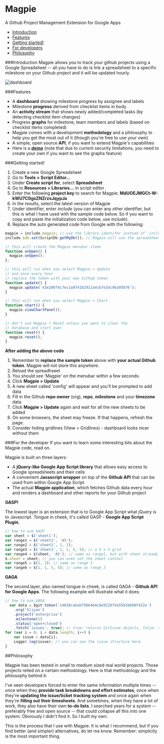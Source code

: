 Magpie
======

A Github Project Management Extension for Google Apps

- [Introduction](#introduction)
- [Features](#features)
- [Getting started!](#getting-started)
- [For developers](#for-the-developer)
- [Philosophy](#philosophy)

###Introduction
Magpie allows you to track your github projects using a Google Spreadsheet -- all you have to do is link a spreadsheet to a specific milestone on your Github project and it will be updated hourly.

![dashboard](https://raw.github.com/hliyan/magpie/master/images/magpie-dash.jpg)

###Features
- A **dashboard** showing milestone progress by assignee and labels
- Milestone **progress** derived from checklist items in body
- An **activity stream** that shows newly added/completed tasks (by detecting checklist item changes)
- Progress **graphs** for milestone, team members and labels (based on checklist items completed)
- Magpie comes with a development **methodology** and a philosophy to help you get the most out  of it (though you're free to use your own)
- A simple, open source **API**, if you want to extend Magpie's capabilities
- Here is a **[demo](https://docs.google.com/spreadsheets/d/1XBd3gJdYapLT2wsHRqqVDsrj1o-yFAfHxHSL3SO9wuc/edit#gid=484996571)** (note that due to current security limitations, you need to create your own if you want to see the graphs feature)

###Getting started!
1. Create a new Google Spreadsheet
2. Go to **Tools > Script Editor...**
3. Under **Create script for**, select **Spreadsheet**
4. Go to **Resources > Libraries...** in script editor
5. Enter the following **project key** to search for Magpie: **MdUOEJMGCt-W-kWU7C0gsZNZrzsJqypJa**
6. In the results, select the latest version of Magpie
7. Under identifier, enter *include* (you can enter any other identifier, but this is what I have used with the sample code below. So if you want to copy and paste the initialization code below, use *include*).
8. Replace the auto generated code from Google with the following:

```javascript
magpie = include.magpie; // use the library identifer instead of 'include' if it's different
include.$db.set(ScriptDb.getMyDb()); // Magpie will use the spreadsheet's database

// this will create the Magpie menubar items
function onOpen() {  
  magpie.onOpen();
};

// this will run when you select Magpie > Update
// and once every hour
// replace the token with your own Github token
function update() {
  magpie.update('43e200f4c7ec1a974182912a4cb7e3dc9ba95876');
}

// this will run when you select Magpie > Chart
function chart() {
  magpie.viewChartPanel();
}

// don't use Magpie > Reset unless you want to clear the 
// database and start over
function reset() {
  magpie.reset();
}
```
**After adding the above code**

1. Remember to **replace the sample token** above with **your actual Github token**. Magpie will not store this anywhere.
1. Reload the spreadhseet
1. You should see 'Magpie' on the menubar within a few seconds.
1. Click **Magpie > Update**
1. A new sheet called 'config' will appear and you'll be prompted to add data
1. Fill in the Github **repo owner** (org), **repo**, **milestone** and your **timezone** data
1. Click **Magpie > Update** again and wait for all the new sheets to be added
1. On some browsers, the sheet may freeze. If that happens, refresh the page.
1. Consider hiding gridlines (View > Gridlines) - dashboard looks nicer without them

###For the developer
If you want to learn some interesting bits about the Magpie code, read on.

Magpie is built on three layers:
- A **jQuery-like Google App Script library** that allows easy access to Google spreadsheets and their cells
- A convenient **Javascript wrapper** on top of the **Github API** that can be used from within Google App Script
- The actual **Magpie application**, which fetches Github data every hour and renders a dashboard and other reports for your Github project

**GASP!**

The lowest layer is an extension that is to Google App Script what jQuery is to Javascript. Tongue in cheek, it's called GASP - **Google App Script Plugin.**

```javascript
// how to use GASP
var sheet = $('sheet1');
var range1 = $('sheet1', 'A5');
var range2 = $('sheet1', 1, 2);
var range3 = $('sheet1', 1, 1, 5, 5); // a 5 x 5 grid
var range4 = $(sheet, 'A5'); // same as range1, but with sheet already known
$.sheet = sheet; // you can even set the sheet context
var range5 = $(1, 2); // same as range 2
var range6 = $(1, 1, 5, 5); // same as range 3
```

**GAGA**

The second layer, also named tongue in cheek, is called GAGA - **Github API for Google Apps**. The following example will illustrate what it does:

```javascript
// how to use GAGA
  var data = $git.token('14658cabab79664b4c8e92267da5561b600f422e')
    .org('hliyan')
    .project('enterprise')
    .milestone(1)
    .status('open+closed')
    .fetch('issues', true); // true: returns GitIssue objects, false: raw data
for (var i = 0; i < data.length; i++) {
    var issue = data[i];
    Logger.log(issue); // you can see the issue structure here
}
```

##Philosophy

Magpie has been tested in small to medium sized real world projects. Those projects relied on a certain methodology. Here is that methodology and the philosophy behind it:

I've seen developers forced to enter the same information multiple times -- once when they **provide task breakdowns and effort estimates**, once when they're **updating the issue/ticket tracking system** and once again when they're **filling out their timesheets**. And sometimes, when they have a lot of work, they also have their own **to-do lists**. I searched years for a system -- preferably free and open source -- that could collapse all this into one system. Obviously I didn't find it. So I built my own.

This is the process that I use with Magpie. It is what I recommend, but if you find better (and simpler) alternatives, do let me know. Remember: simplicity is the most important thing.
